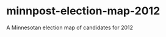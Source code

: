 minnpost-election-map-2012
==========================

A Minnesotan election map of candidates for 2012
